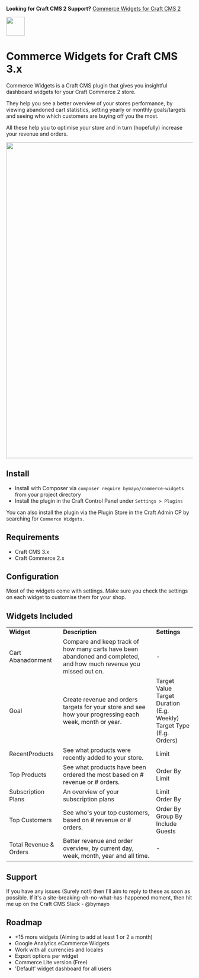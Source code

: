 **Looking for Craft CMS 2 Support?** [Commerce Widgets for Craft CMS 2](https://github.com/bymayo/craft-commerce-widgets/tree/craft-2)

<img src="https://raw.githubusercontent.com/bymayo/commerce-widgets/master/resources/icon.png" width="50">

# Commerce Widgets for Craft CMS 3.x

Commerce Widgets is a Craft CMS plugin that gives you insightful dashboard widgets for your Craft Commerce 2 store.

They help you see a better overview of your stores performance, by viewing abandoned cart statistics, setting yearly or monthly goals/targets and seeing who which customers are buying off you the most.

All these help you to optimise your store and in turn (hopefully) increase your revenue and orders.

<img src="https://raw.githubusercontent.com/bymayo/commerce-widgets/master/resources/screenshot.jpg" width="850">

## Install

- Install with Composer via `composer require bymayo/commerce-widgets` from your project directory
- Install the plugin in the Craft Control Panel under `Settings > Plugins`

You can also install the plugin via the Plugin Store in the Craft Admin CP by searching for `Commerce Widgets`.

## Requirements

- Craft CMS 3.x
- Craft Commerce 2.x

## Configuration

Most of the widgets come with settings. Make sure you check the settings on each widget to customise them for your shop.

## Widgets Included

<table>
	<tr>
		<td><strong>Widget</strong></td>
		<td><strong>Description</strong></td>
		<td><strong>Settings</strong></td>
	</tr>
	<tr>
		<td>Cart Abanadonment</td>
      <td>Compare and keep track of how many carts have been abandoned and completed, and how much revenue you missed out on.</td>
      <td>-</td>
	</tr>
   <tr>
		<td>Goal</td>
      <td>Create revenue and orders targets for your store and see how your progressing each week, month or year.</td>
      <td>
         Target Value<br>
         Target Duration (E.g. Weekly)<br>
         Target Type (E.g. Orders)
      </td>
	</tr>
   <tr>
		<td>RecentProducts</td>
      <td>See what products were recently added to your store.</td>
      <td>
         Limit
      </td>
	</tr>
	<tr>
		<td>Top Products</td>
      <td>See what products have been ordered the most based on # revenue or # orders.</td>
      <td>
			Order By<br>
         Limit
      </td>
	</tr>
   <tr>
		<td>Subscription Plans</td>
      <td>An overview of your subscription plans</td>
      <td>
         Limit<br>
         Order By
      </td>
	</tr>
   <tr>
		<td>Top Customers</td>
      <td>See who's your top customers, based on # revenue or # orders.</td>
      <td>
         Order By<br>
         Group By<br>
         Include Guests
      </td>
	</tr>
   <tr>
		<td>Total Revenue & Orders</td>
      <td>Better revenue and order overview, by current day, week, month, year and all time.</td>
      <td>-</td>
	</tr>
</table>

## Support

If you have any issues (Surely not!) then I'll aim to reply to these as soon as possible. If it's a site-breaking-oh-no-what-has-happened moment, then hit me up on the Craft CMS Slack - @bymayo

## Roadmap

- +15 more widgets (Aiming to add at least 1 or 2 a month)
- Google Analytics eCommerce Widgets
- Work with all currencies and locales
- Export options per widget
- Commerce Lite version (Free)
- 'Default' widget dashboard for all users
